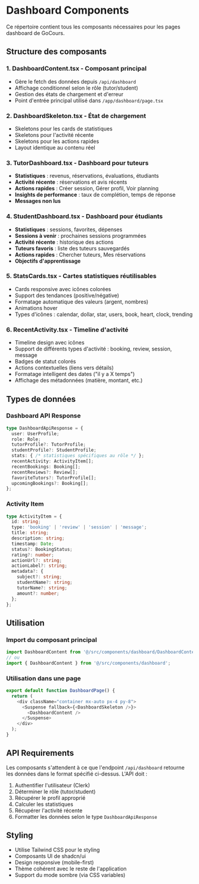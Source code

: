 # Dashboard Components

Ce répertoire contient tous les composants nécessaires pour les pages dashboard de GoCours.

## Structure des composants

### 1. **DashboardContent.tsx** - Composant principal
- Gère le fetch des données depuis `/api/dashboard`
- Affichage conditionnel selon le rôle (tutor/student)
- Gestion des états de chargement et d'erreur
- Point d'entrée principal utilisé dans `/app/dashboard/page.tsx`

### 2. **DashboardSkeleton.tsx** - État de chargement
- Skeletons pour les cards de statistiques
- Skeletons pour l'activité récente
- Skeletons pour les actions rapides
- Layout identique au contenu réel

### 3. **TutorDashboard.tsx** - Dashboard pour tuteurs
- **Statistiques** : revenus, réservations, évaluations, étudiants
- **Activité récente** : réservations et avis récents
- **Actions rapides** : Créer session, Gérer profil, Voir planning
- **Insights de performance** : taux de complétion, temps de réponse
- **Messages non lus**

### 4. **StudentDashboard.tsx** - Dashboard pour étudiants
- **Statistiques** : sessions, favorites, dépenses
- **Sessions à venir** : prochaines sessions programmées
- **Activité récente** : historique des actions
- **Tuteurs favoris** : liste des tuteurs sauvegardés
- **Actions rapides** : Chercher tuteurs, Mes réservations
- **Objectifs d'apprentissage**

### 5. **StatsCards.tsx** - Cartes statistiques réutilisables
- Cards responsive avec icônes colorées
- Support des tendances (positive/négative)
- Formatage automatique des valeurs (argent, nombres)
- Animations hover
- Types d'icônes : calendar, dollar, star, users, book, heart, clock, trending

### 6. **RecentActivity.tsx** - Timeline d'activité
- Timeline design avec icônes
- Support de différents types d'activité : booking, review, session, message
- Badges de statut colorés
- Actions contextuelles (liens vers détails)
- Formatage intelligent des dates ("il y a X temps")
- Affichage des métadonnées (matière, montant, etc.)

## Types de données

### Dashboard API Response
```typescript
type DashboardApiResponse = {
  user: UserProfile;
  role: Role;
  tutorProfile?: TutorProfile;
  studentProfile?: StudentProfile;
  stats: { /* statistiques spécifiques au rôle */ };
  recentActivity: ActivityItem[];
  recentBookings: Booking[];
  recentReviews?: Review[];
  favoriteTutors?: TutorProfile[];
  upcomingBookings?: Booking[];
};
```

### Activity Item
```typescript
type ActivityItem = {
  id: string;
  type: 'booking' | 'review' | 'session' | 'message';
  title: string;
  description: string;
  timestamp: Date;
  status?: BookingStatus;
  rating?: number;
  actionUrl?: string;
  actionLabel?: string;
  metadata?: {
    subject?: string;
    studentName?: string;
    tutorName?: string;
    amount?: number;
  };
};
```

## Utilisation

### Import du composant principal
```typescript
import DashboardContent from '@/src/components/dashboard/DashboardContent';
// ou
import { DashboardContent } from '@/src/components/dashboard';
```

### Utilisation dans une page
```typescript
export default function DashboardPage() {
  return (
    <div className="container mx-auto px-4 py-8">
      <Suspense fallback={<DashboardSkeleton />}>
        <DashboardContent />
      </Suspense>
    </div>
  );
}
```

## API Requirements

Les composants s'attendent à ce que l'endpoint `/api/dashboard` retourne les données dans le format spécifié ci-dessus. L'API doit :

1. Authentifier l'utilisateur (Clerk)
2. Déterminer le rôle (tutor/student)
3. Récupérer le profil approprié
4. Calculer les statistiques
5. Récupérer l'activité récente
6. Formatter les données selon le type `DashboardApiResponse`

## Styling

- Utilise Tailwind CSS pour le styling
- Composants UI de shadcn/ui
- Design responsive (mobile-first)
- Thème cohérent avec le reste de l'application
- Support du mode sombre (via CSS variables)